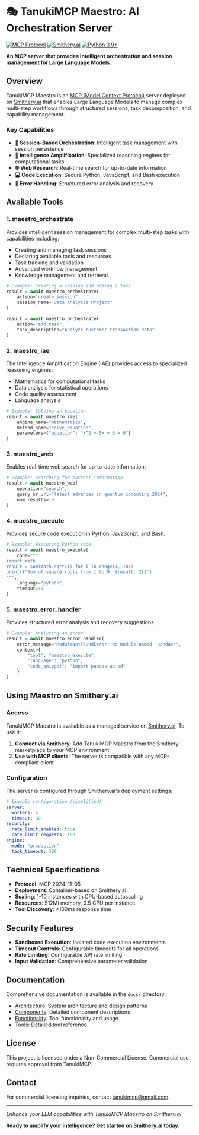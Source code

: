 # 🎭 TanukiMCP Maestro: AI Orchestration Server

[![MCP Protocol](https://img.shields.io/badge/MCP-2024--11--05-orange)](https://modelcontextprotocol.io)
[![Smithery.ai](https://img.shields.io/badge/Smithery-Ready-green)](https://smithery.ai)
[![Python 3.9+](https://img.shields.io/badge/python-3.9+-blue.svg)](https://www.python.org/downloads/)

**An MCP server that provides intelligent orchestration and session management for Large Language Models.**

## Overview

TanukiMCP Maestro is an [MCP (Model Context Protocol)](https://modelcontextprotocol.io) server deployed on [Smithery.ai](https://smithery.ai) that enables Large Language Models to manage complex multi-step workflows through structured sessions, task decomposition, and capability management.

### Key Capabilities

- **🎼 Session-Based Orchestration**: Intelligent task management with session persistence
- **🧠 Intelligence Amplification**: Specialized reasoning engines for computational tasks
- **🌐 Web Research**: Real-time search for up-to-date information
- **💻 Code Execution**: Secure Python, JavaScript, and Bash execution
- **🔧 Error Handling**: Structured error analysis and recovery

## Available Tools

### 1. maestro_orchestrate

Provides intelligent session management for complex multi-step tasks with capabilities including:

- Creating and managing task sessions
- Declaring available tools and resources
- Task tracking and validation
- Advanced workflow management
- Knowledge management and retrieval

```python
# Example: Creating a session and adding a task
result = await maestro_orchestrate(
    action="create_session", 
    session_name="Data Analysis Project"
)

result = await maestro_orchestrate(
    action="add_task",
    task_description="Analyze customer transaction data"
)
```

### 2. maestro_iae

The Intelligence Amplification Engine (IAE) provides access to specialized reasoning engines:

- Mathematics for computational tasks
- Data analysis for statistical operations
- Code quality assessment
- Language analysis

```python
# Example: Solving an equation
result = await maestro_iae(
    engine_name="mathematics",
    method_name="solve_equation",
    parameters={"equation": "x^2 + 5x + 6 = 0"}
)
```

### 3. maestro_web

Enables real-time web search for up-to-date information:

```python
# Example: Searching for current information
result = await maestro_web(
    operation="search",
    query_or_url="latest advances in quantum computing 2024",
    num_results=10
)
```

### 4. maestro_execute

Provides secure code execution in Python, JavaScript, and Bash:

```python
# Example: Executing Python code
result = await maestro_execute(
    code="""
import math
result = sum(math.sqrt(i) for i in range(1, 10))
print(f"Sum of square roots from 1 to 9: {result:.2f}")
""",
    language="python",
    timeout=30
)
```

### 5. maestro_error_handler

Provides structured error analysis and recovery suggestions:

```python
# Example: Analyzing an error
result = await maestro_error_handler(
    error_message="ModuleNotFoundError: No module named 'pandas'",
    context={
        "tool": "maestro_execute",
        "language": "python",
        "code_snippet": "import pandas as pd"
    }
)
```

## Using Maestro on Smithery.ai

### Access

TanukiMCP Maestro is available as a managed service on [Smithery.ai](https://smithery.ai). To use it:

1. **Connect via Smithery**: Add TanukiMCP Maestro from the Smithery marketplace to your MCP environment
2. **Use with MCP clients**: The server is compatible with any MCP-compliant client

### Configuration

The server is configured through Smithery.ai's deployment settings:

```yaml
# Example configuration (simplified)
server:
  workers: 4
  timeout: 30
security:
  rate_limit_enabled: true
  rate_limit_requests: 100
engine:
  mode: "production"
  task_timeout: 300
```

## Technical Specifications

- **Protocol**: MCP 2024-11-05
- **Deployment**: Container-based on Smithery.ai
- **Scaling**: 1-10 instances with CPU-based autoscaling
- **Resources**: 512Mi memory, 0.5 CPU per instance
- **Tool Discovery**: <100ms response time

## Security Features

- **Sandboxed Execution**: Isolated code execution environments
- **Timeout Controls**: Configurable timeouts for all operations
- **Rate Limiting**: Configurable API rate limiting
- **Input Validation**: Comprehensive parameter validation

## Documentation

Comprehensive documentation is available in the `docs/` directory:

- [Architecture](docs/ARCHITECTURE.md): System architecture and design patterns
- [Components](docs/COMPONENTS.md): Detailed component descriptions
- [Functionality](docs/FUNCTIONALITY.md): Tool functionality and usage
- [Tools](docs/TOOLS.md): Detailed tool reference

## License

This project is licensed under a Non-Commercial License. Commercial use requires approval from TanukiMCP.

## Contact

For commercial licensing inquiries, contact tanukimcp@gmail.com.

---

*Enhance your LLM capabilities with TanukiMCP Maestro on Smithery.ai* 

**Ready to amplify your intelligence? [Get started on Smithery.ai](https://smithery.ai) today.** 